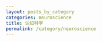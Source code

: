 ```yaml
---
layout: posts_by_category
categories: neuroscience
title: 认知科学
permalink: /category/neuroscience
---
```

